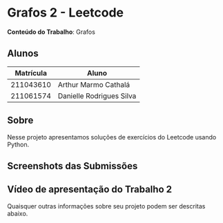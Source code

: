 # Grafos 2 - Leetcode

**Conteúdo do Trabalho**: Grafos

## Alunos
|Matrícula | Aluno |
| -- | -- |
| 211043610  |  Arthur Marmo Cathalá |
| 211061574  |  Danielle Rodrigues Silva |

## Sobre 
Nesse projeto apresentamos soluções de exercícios do Leetcode usando Python.

## Screenshots das Submissões


## Vídeo de apresentação do Trabalho 2
Quaisquer outras informações sobre seu projeto podem ser descritas abaixo.




